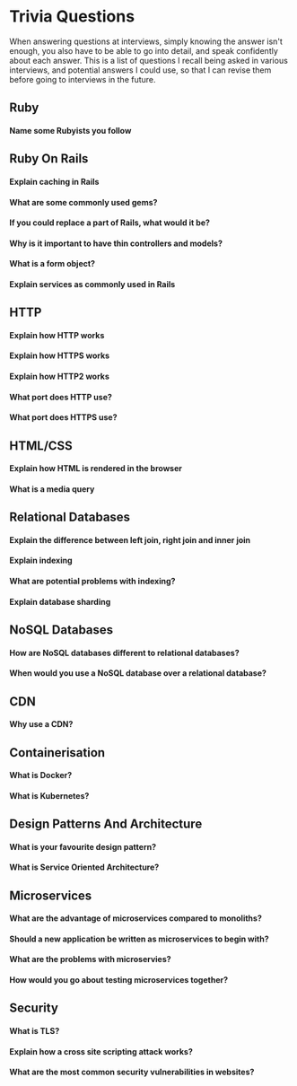 # Trivia Questions

When answering questions at interviews, simply knowing the answer isn't enough, you also have to be able to go into detail, and speak confidently about each answer. This is a list of questions I recall being asked in various interviews, and potential answers I could use, so that I can revise them before going to interviews in the future.

## Ruby
#### Name some Rubyists you follow

## Ruby On Rails
#### Explain caching in Rails
#### What are some commonly used gems?
#### If you could replace a part of Rails, what would it be?
#### Why is it important to have thin controllers and models?
#### What is a form object?
#### Explain services as commonly used in Rails

## HTTP
#### Explain how HTTP works
#### Explain how HTTPS works
#### Explain how HTTP2 works
#### What port does HTTP use?
#### What port does HTTPS use?

## HTML/CSS
#### Explain how HTML is rendered in the browser
#### What is a media query

## Relational Databases
#### Explain the difference between left join, right join and inner join
#### Explain indexing
#### What are potential problems with indexing?
#### Explain database sharding

## NoSQL Databases
#### How are NoSQL databases different to relational databases?
#### When would you use a NoSQL database over a relational database?

## CDN
#### Why use a CDN?

## Containerisation
#### What is Docker?
#### What is Kubernetes?

## Design Patterns And Architecture
#### What is your favourite design pattern?
#### What is Service Oriented Architecture?

## Microservices
#### What are the advantage of microservices compared to monoliths?
#### Should a new application be written as microservices to begin with?
#### What are the problems with microservies?
#### How would you go about testing microservices together?

## Security
#### What is TLS?
#### Explain how a cross site scripting attack works?
#### What are the most common security vulnerabilities in websites?
